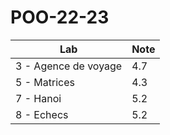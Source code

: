 # POO-22-23

| Lab                  | Note |
|----------------------|------|
| 3 - Agence de voyage | 4.7  |
| 5 - Matrices         | 4.3  |
| 7 - Hanoi            | 5.2  |
| 8 - Echecs           | 5.2  |
